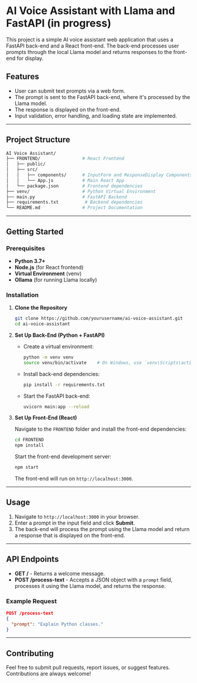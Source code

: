 
# AI Voice Assistant with Llama and FastAPI (in progress)

This project is a simple AI voice assistant web application that uses a FastAPI back-end and a React front-end. The back-end processes user prompts through the local Llama model and returns responses to the front-end for display.

## Features

- User can submit text prompts via a web form.
- The prompt is sent to the FastAPI back-end, where it's processed by the Llama model.
- The response is displayed on the front-end.
- Input validation, error handling, and loading state are implemented.

---

## Project Structure

```bash
AI Voice Assistant/
├── FRONTEND/                # React Frontend
│   ├── public/
│   ├── src/
│   │   ├── components/      # InputForm and ResponseDisplay Components
│   │   └── App.js           # Main React App
│   └── package.json         # Frontend dependencies
├── venv/                    # Python Virtual Environment
├── main.py                  # FastAPI Backend
├── requirements.txt          # Backend dependencies
└── README.md                # Project Documentation
```

---

## Getting Started

### Prerequisites

- **Python 3.7+**
- **Node.js** (for React frontend)
- **Virtual Environment** (venv)
- **Ollama** (for running Llama locally)

### Installation

1. **Clone the Repository**

   ```bash
   git clone https://github.com/yourusername/ai-voice-assistant.git
   cd ai-voice-assistant
   ```

2. **Set Up Back-End (Python + FastAPI)**

   - Create a virtual environment:
   
     ```bash
     python -m venv venv
     source venv/bin/activate    # On Windows, use `venv\Scripts\activate`
     ```

   - Install back-end dependencies:
   
     ```bash
     pip install -r requirements.txt
     ```

   - Start the FastAPI back-end:
   
     ```bash
     uvicorn main:app --reload
     ```

3. **Set Up Front-End (React)**

   Navigate to the `FRONTEND` folder and install the front-end dependencies:

   ```bash
   cd FRONTEND
   npm install
   ```

   Start the front-end development server:

   ```bash
   npm start
   ```

   The front-end will run on `http://localhost:3000`.

---

## Usage

1. Navigate to `http://localhost:3000` in your browser.
2. Enter a prompt in the input field and click **Submit**.
3. The back-end will process the prompt using the Llama model and return a response that is displayed on the front-end.

---

## API Endpoints

- **GET /** - Returns a welcome message.
- **POST /process-text** - Accepts a JSON object with a `prompt` field, processes it using the Llama model, and returns the response.

### Example Request

```json
POST /process-text
{
  "prompt": "Explain Python classes."
}
```

---

## Contributing

Feel free to submit pull requests, report issues, or suggest features. Contributions are always welcome!
